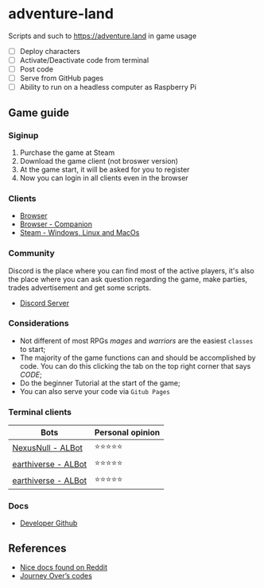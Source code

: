 # adventure-land

Scripts and such to https://adventure.land in game usage

- [ ] Deploy characters
- [ ] Activate/Deactivate code from terminal
- [ ] Post code
- [ ] Serve from GitHub pages
- [ ] Ability to run on a headless computer as Raspberry Pi

## Game guide

### Siginup

1. Purchase the game at Steam
2. Download the game client (not broswer version)
3. At the game start, it will be asked for you to register
4. Now you can login in all clients even in the browser

### Clients

- [Browser](https://adventure.land/)
- [Browser - Companion](https://adventure.land/comm)
- [Steam - Windows, Linux and MacOs]()

### Community

Discord is the place where you can find most of the active players, it's also the place where you can ask question regarding the game, make parties, trades advertisement and get some scripts.

- [Discord Server](https://discord.gg/5Erz7XA)

### Considerations

- Not different of most RPGs _mages_ and _warriors_ are the easiest `classes` to start;
- The majority of the game functions can and should be accomplished by code. You can do this clicking the tab on the top right corner that says _CODE_;
- Do the beginner Tutorial at the start of the game;
- You can also serve your code via `Gitub Pages`

### Terminal clients

| Bots                                                                              | Personal opinion               |
| --------------------------------------------------------------------------------- | ------------------------------ |
| [NexusNull - ALBot](https://github.com/NexusNull/ALBot/tree/master/)              | :star::star::star::star::star: |
| [earthiverse - ALBot](https://github.com/earthiverse/ALClient/)                   | :star::star::star::star::star: |
| [earthiverse - ALBot](https://github.com/earthiverse/adventureland-bots/tree/cli) | :star::star::star::star::star: |

### Docs

- [Developer Github](https://github.com/kaansoral/adventureland)

## References

- [Nice docs found on Reddit](https://docs.google.com/document/d/18xG9NaO1mm7cSx7wMIQEtrkGzFHo6WrEE_TZcbeAFnA/edit)
- [Journey Over’s codes](https://github.com/JourneyOver/Adventure_Land_Codes)

